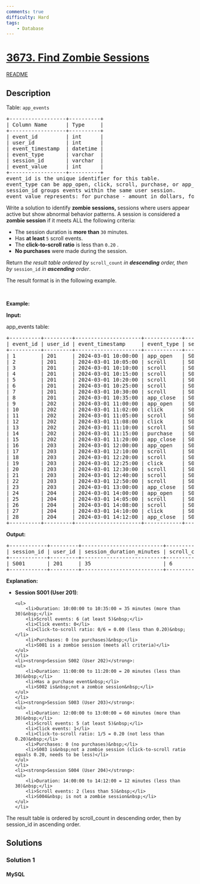 ```yaml
---
comments: true
difficulty: Hard
tags:
    - Database
---
```


<!-- problem:start -->

# [3673. Find Zombie Sessions](https://leetcode.com/problems/find-zombie-sessions)

[README](/solution/3600-3699/3673.Find%20Zombie%20Sessions/README.md)

## Description

<!-- description:start -->

<p>Table: <code>app_events</code></p>

<pre>
+------------------+----------+
| Column Name      | Type     | 
+------------------+----------+
| event_id         | int      |
| user_id          | int      |
| event_timestamp  | datetime |
| event_type       | varchar  |
| session_id       | varchar  |
| event_value      | int      |
+------------------+----------+
event_id is the unique identifier for this table.
event_type can be app_open, click, scroll, purchase, or app_close.
session_id groups events within the same user session.
event_value represents: for purchase - amount in dollars, for scroll - pixels scrolled, for others - NULL.
</pre>

<p>Write a solution to identify <strong>zombie sessions,&nbsp;</strong>sessions where users appear active but show abnormal behavior patterns. A session is considered a <strong>zombie session</strong> if it meets ALL the following criteria:</p>

<ul>
	<li>The session duration is <strong>more than</strong> <code>30</code> minutes.</li>
	<li>Has <strong>at least</strong> <code>5</code> scroll events.</li>
	<li>The <strong>click-to-scroll ratio</strong> is less than <code>0.20</code> .</li>
	<li><strong>No purchases</strong> were made during the session.</li>
</ul>

<p>Return <em>the result table ordered by</em>&nbsp;<code>scroll_count</code> <em>in <strong>descending</strong> order, then by</em> <code>session_id</code> <em>in <strong>ascending</strong> order</em>.</p>

<p>The result format is in the following example.</p>

<p>&nbsp;</p>
<p><strong class="example">Example:</strong></p>

<div class="example-block">
<p><strong>Input:</strong></p>

<p>app_events table:</p>

<pre class="example-io">
+----------+---------+---------------------+------------+------------+-------------+
| event_id | user_id | event_timestamp     | event_type | session_id | event_value |
+----------+---------+---------------------+------------+------------+-------------+
| 1        | 201     | 2024-03-01 10:00:00 | app_open   | S001       | NULL        |
| 2        | 201     | 2024-03-01 10:05:00 | scroll     | S001       | 500         |
| 3        | 201     | 2024-03-01 10:10:00 | scroll     | S001       | 750         |
| 4        | 201     | 2024-03-01 10:15:00 | scroll     | S001       | 600         |
| 5        | 201     | 2024-03-01 10:20:00 | scroll     | S001       | 800         |
| 6        | 201     | 2024-03-01 10:25:00 | scroll     | S001       | 550         |
| 7        | 201     | 2024-03-01 10:30:00 | scroll     | S001       | 900         |
| 8        | 201     | 2024-03-01 10:35:00 | app_close  | S001       | NULL        |
| 9        | 202     | 2024-03-01 11:00:00 | app_open   | S002       | NULL        |
| 10       | 202     | 2024-03-01 11:02:00 | click      | S002       | NULL        |
| 11       | 202     | 2024-03-01 11:05:00 | scroll     | S002       | 400         |
| 12       | 202     | 2024-03-01 11:08:00 | click      | S002       | NULL        |
| 13       | 202     | 2024-03-01 11:10:00 | scroll     | S002       | 350         |
| 14       | 202     | 2024-03-01 11:15:00 | purchase   | S002       | 50          |
| 15       | 202     | 2024-03-01 11:20:00 | app_close  | S002       | NULL        |
| 16       | 203     | 2024-03-01 12:00:00 | app_open   | S003       | NULL        |
| 17       | 203     | 2024-03-01 12:10:00 | scroll     | S003       | 1000        |
| 18       | 203     | 2024-03-01 12:20:00 | scroll     | S003       | 1200        |
| 19       | 203     | 2024-03-01 12:25:00 | click      | S003       | NULL        |
| 20       | 203     | 2024-03-01 12:30:00 | scroll     | S003       | 800         |
| 21       | 203     | 2024-03-01 12:40:00 | scroll     | S003       | 900         |
| 22       | 203     | 2024-03-01 12:50:00 | scroll     | S003       | 1100        |
| 23       | 203     | 2024-03-01 13:00:00 | app_close  | S003       | NULL        |
| 24       | 204     | 2024-03-01 14:00:00 | app_open   | S004       | NULL        |
| 25       | 204     | 2024-03-01 14:05:00 | scroll     | S004       | 600         |
| 26       | 204     | 2024-03-01 14:08:00 | scroll     | S004       | 700         |
| 27       | 204     | 2024-03-01 14:10:00 | click      | S004       | NULL        |
| 28       | 204     | 2024-03-01 14:12:00 | app_close  | S004       | NULL        |
+----------+---------+---------------------+------------+------------+-------------+
</pre>

<p><strong>Output:</strong></p>

<pre class="example-io">
+------------+---------+--------------------------+--------------+
| session_id | user_id | session_duration_minutes | scroll_count |
+------------+---------+--------------------------+--------------+
| S001       | 201     | 35                       | 6            |
+------------+---------+--------------------------+--------------+
</pre>

<p><strong>Explanation:</strong></p>

<ul>
	<li><strong>Session S001 (User 201)</strong>:

    <ul>
    	<li>Duration: 10:00:00 to 10:35:00 = 35 minutes (more than 30)&nbsp;</li>
    	<li>Scroll events: 6 (at least 5)&nbsp;</li>
    	<li>Click events: 0</li>
    	<li>Click-to-scroll ratio: 0/6 = 0.00 (less than 0.20)&nbsp;</li>
    	<li>Purchases: 0 (no purchases)&nbsp;</li>
    	<li>S001 is a zombie session (meets all criteria)</li>
    </ul>
    </li>
    <li><strong>Session S002 (User 202)</strong>:
    <ul>
    	<li>Duration: 11:00:00 to 11:20:00 = 20 minutes (less than 30)&nbsp;</li>
    	<li>Has a purchase event&nbsp;</li>
    	<li>S002 is&nbsp;not a zombie session&nbsp;</li>
    </ul>
    </li>
    <li><strong>Session S003 (User 203)</strong>:
    <ul>
    	<li>Duration: 12:00:00 to 13:00:00 = 60 minutes (more than 30)&nbsp;</li>
    	<li>Scroll events: 5 (at least 5)&nbsp;</li>
    	<li>Click events: 1</li>
    	<li>Click-to-scroll ratio: 1/5 = 0.20 (not less than 0.20)&nbsp;</li>
    	<li>Purchases: 0 (no purchases)&nbsp;</li>
    	<li>S003 is&nbsp;not a zombie session (click-to-scroll ratio equals 0.20, needs to be less)</li>
    </ul>
    </li>
    <li><strong>Session S004 (User 204)</strong>:
    <ul>
    	<li>Duration: 14:00:00 to 14:12:00 = 12 minutes (less than 30)&nbsp;</li>
    	<li>Scroll events: 2 (less than 5)&nbsp;</li>
    	<li>S004&nbsp; is not a zombie session&nbsp;</li>
    </ul>
    </li>

</ul>

<p>The result table is ordered by scroll_count in descending order, then by session_id in ascending order.</p>
</div>

<!-- description:end -->

## Solutions

<!-- solution:start -->

### Solution 1

<!-- tabs:start -->

#### MySQL

```sql

```

<!-- tabs:end -->

<!-- solution:end -->

<!-- problem:end -->
